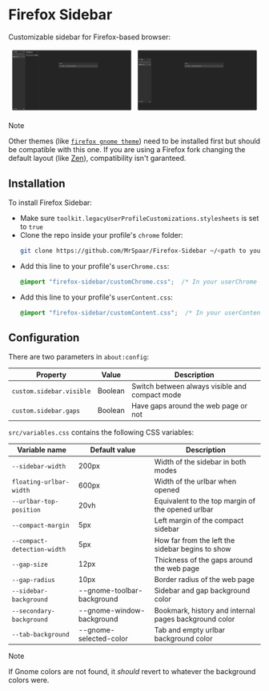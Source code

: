 # Firefox Sidebar

Customizable sidebar for Firefox-based browser:

<p align="center">
    <img src="./images/always-visible.png" width="49%" /> <img src="./images/compact.png" width="49%" />
</p>

> [!NOTE]
> Other themes (like [`firefox gnome theme`](https://github.com/rafaelmardojai/firefox-gnome-theme)) need to be installed first but should be compatible with this one.
> If you are using a Firefox fork changing the default layout (like [Zen](https://zen-browser.app/)), compatibility isn't garanteed.

## Installation

To install Firefox Sidebar:
- Make sure `toolkit.legacyUserProfileCustomizations.stylesheets` is set to `true`
- Clone the repo inside your profile's `chrome` folder:
  ```bash
  git clone https://github.com/MrSpaar/Firefox-Sidebar ~/<path to your profile>/chrome/firefox-sidebar
  ```
- Add this line to your profile's `userChrome.css`:
  ```css
  @import "firefox-sidebar/customChrome.css";  /* In your userChrome */
  ```
- Add this line to your profile's `userContent.css`:
  ```css
  @import "firefox-sidebar/customContent.css";  /* In your userContent */
  ```

## Configuration

There are two parameters in `about:config`:

| Property                 | Value   | Description                                    |
|------------------------- | ------- |----------------------------------------------- |
| `custom.sidebar.visible` | Boolean | Switch between always visible and compact mode |
| `custom.sidebar.gaps`    | Boolean | Have gaps around the web page or not           |

`src/variables.css` contains the following CSS variables:

| Variable name               | Default value              | Description                                           |
|---------------------------- | -------------------------- |------------------------------------------------------ |
| `--sidebar-width`           | 200px                      | Width of the sidebar in both modes                    |
| `floating-urlbar-width`     | 600px                      | Width of the urlbar when opened                       |
| `--urlbar-top-position`     | 20vh                       | Equivalent to the top margin of the opened urlbar     |
| `--compact-margin`          | 5px                        | Left margin of the compact sidebar                    |
| `--compact-detection-width` | 5px                        | How far from the left the sidebar begins to show      |
| `--gap-size`                | 12px                       | Thickness of the gaps around the web page             |
| `--gap-radius`              | 10px                       | Border radius of the web page                         |
| `--sidebar-background`      | --gnome-toolbar-background | Sidebar and gap background color                      |
| `--secondary-background`    | --gnome-window-background  | Bookmark, history and internal pages background color |
| `--tab-background`          | --gnome-selected-color     | Tab and empty urlbar background color                 |

> [!NOTE]
> If Gnome colors are not found, it *should* revert to whatever the background colors were.
